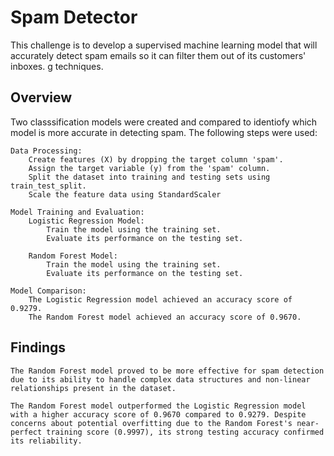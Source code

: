 # **Spam Detector**

This challenge is to develop a supervised machine learning model that will accurately detect spam emails so it can filter them out of its customers' inboxes. g techniques.

## **Overview**

Two classsification models were created and compared to identiofy which model is more accurate in detecting spam. The following steps were used:

    Data Processing:
        Create features (X) by dropping the target column 'spam'.
        Assign the target variable (y) from the 'spam' column.
        Split the dataset into training and testing sets using train_test_split.
        Scale the feature data using StandardScaler

    Model Training and Evaluation:
        Logistic Regression Model:
            Train the model using the training set.
            Evaluate its performance on the testing set.

        Random Forest Model:
            Train the model using the training set.
            Evaluate its performance on the testing set.

    Model Comparison:
        The Logistic Regression model achieved an accuracy score of 0.9279.
        The Random Forest model achieved an accuracy score of 0.9670.

## **Findings**

    The Random Forest model proved to be more effective for spam detection due to its ability to handle complex data structures and non-linear relationships present in the dataset.
   
    The Random Forest model outperformed the Logistic Regression model with a higher accuracy score of 0.9670 compared to 0.9279. Despite concerns about potential overfitting due to the Random Forest's near-perfect training score (0.9997), its strong testing accuracy confirmed its reliability.